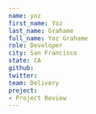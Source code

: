 ```yaml
---
name: yoz
first_name: Yoz
last_name: Grahame
full_name: Yoz Grahame
role: Developer
city: San Francisco
state: CA
github:
twitter:
team: Delivery
project:
- Project Review
---
```

